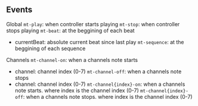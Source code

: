 
## Events
Global
`mt-play`: when controller starts playing
`mt-stop`: when controller stops playing
`mt-beat`: at the beggining of each beat
  - currentBeat: absolute current beat since last play
`mt-sequence`: at the beggining of each sequence

Channels
`mt-channel-on`: when a channels note starts
  - channel: channel index (0-7)
`mt-channel-off`: when a channels note stops
  - channel: channel index (0-7)
`mt-channel{index}-on`: when a channels note starts. where index is the channel index (0-7)
`mt-channel{index}-off`:  when a channels note stops. where index is the channel index (0-7)
